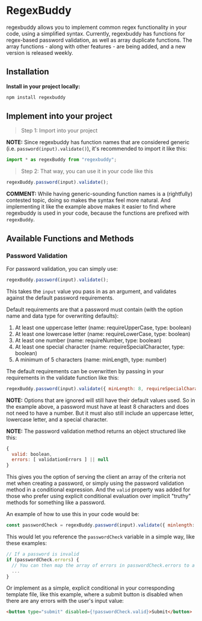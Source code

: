 # RegexBuddy

regexbuddy allows you to implement common regex functionality in your code, using a simplified syntax. Currently, regexbuddy has functions for regex-based password validation, as well as array duplicate functions. The array functions - along with other features - are being added, and a new version is released weekly. 

## Installation

**Install in your project locally:**

```bash
npm install regexbuddy
```

## Implement into your project

> Step 1: Import into your project

**NOTE:** Since regexbuddy has function names that are considered generic (i.e. `password(input).validate()`), it's recommended to import it like this:

```javascript
import * as regexBuddy from "regexbuddy";
```

> Step 2: That way, you can use it in your code like this

```javascript
regexBuddy.password(input).validate();
```

**COMMENT:** While having generic-sounding function names is a (rightfully) contested topic, doing so makes the syntax feel more natural. And implementing it like the example above makes it easier to find where regexbuddy is used in your code, because the functions are prefixed with `regexBuddy`.

## Available Functions and Methods

### Password Validation

For password validation, you can simply use:

```javascript
regexBuddy.password(input).validate();
```

This takes the `input` value you pass in as an argument, and validates against the default password requirements.

Default requirements are that a password must contain (with the option name and data type for overwriting defaults):

1. At least one uppercase letter (name: requireUpperCase, type: boolean)
2. At least one lowercase letter (name: requireLowerCase, type: boolean)
3. At least one number (name: requireNumber, type: boolean)
4. At least one special character (name: requireSpecialCharacter, type: boolean)
5. A minimum of 5 characters (name: minLength, type: number)

The default requirements can be overwritten by passing in your requirements in the validate function like this:

```javascript
regexBuddy.password(input).validate({ minLength: 8, requireSpecialCharacter: false });
```

**NOTE:** Options that are ignored will still have their default values used. So in the example above, a password must have at least 8 characters and does not need to have a number. But it must also still include an uppercase letter, lowercase letter, and a special character.

**NOTE:** The password validation method returns an object structured like this:

```javascript
{
  valid: boolean,
  errors: [ validationErrors ] || null
}
```

This gives you the option of serving the client an array of the criteria not met when creating a password, or simply using the password validation method in a conditional expression. And the `valid` property was added for those who prefer using explicit conditional evaluation over implicit "truthy" methods for something like a password.

An example of how to use this in your code would be:

```javascript
const passwordCheck = regexBuddy.password(input).validate({ minlength: 8, requireSpecialCharacter: false });
```

This would let you reference the `passwordCheck` variable in a simple way, like these examples:

```javascript
// If a password is invalid
if (passwordCheck.errors) {
  // You can then map the array of errors in passwordCheck.errors to a DOM object, like a toast, modal, etc.
  ...
}
```

Or implement as a simple, explicit conditional in your corresponding template file, like this example, where a submit button is disabled when there are any errors with the user's input value:

```html
<button type="submit" disabled={!passwordCheck.valid}>Submit</button>
```